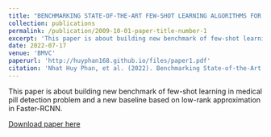 ```yaml
---
title: "BENCHMARKING STATE-OF-THE-ART FEW-SHOT LEARNING ALGORITHMS FOR VISUAL-BASED PILL DETECTION"
collection: publications
permalink: /publication/2009-10-01-paper-title-number-1
excerpt: 'This paper is about building new benchmark of few-shot learning in medical pill detection problem and a new baseline based on low-rank approximation in Faster-RCNN.'
date: 2022-07-17
venue: 'BMVC'
paperurl: 'http://huyphan168.github.io/files/paper1.pdf'
citation: 'Nhat Huy Phan, et al. (2022). Benchmarking State-of-the-Art Few-shot Learning Algorithms for Visual-Based Pill Detection'
---
```

This paper is about building new benchmark of few-shot learning in medical pill detection problem and a new baseline based on low-rank approximation in Faster-RCNN.

[Download paper here]('http://huyphan168.github.io/files/paper1.pdf')
